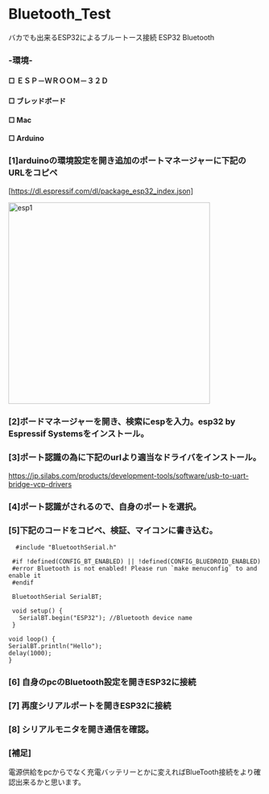# Bluetooth_Test
バカでも出来るESP32によるブルートース接続
ESP32 Bluetooth   

### -環境-  

#### □ ＥＳＰ－ＷＲＯＯＭ－３２Ｄ  
#### □ ブレッドボード  
#### □ Mac  
#### □ Arduino  

### [1]arduinoの環境設定を開き追加のポートマネージャーに下記のURLをコピペ  
[https://dl.espressif.com/dl/package_esp32_index.json]  

<img width="400" alt="esp1" src="https://user-images.githubusercontent.com/43961147/65027941-2a445380-d976-11e9-9b6e-c9d299d10377.png">

### [2]ボードマネージャーを開き、検索にespを入力。esp32 by Espressif Systemsをインストール。  

### [3]ポート認識の為に下記のurlより適当なドライバをインストール。  
https://jp.silabs.com/products/development-tools/software/usb-to-uart-bridge-vcp-drivers  

### [4]ポート認識がされるので、自身のポートを選択。  

### [5]下記のコードをコピペ、検証、マイコンに書き込む。  

      #include "BluetoothSerial.h"

     #if !defined(CONFIG_BT_ENABLED) || !defined(CONFIG_BLUEDROID_ENABLED)
     #error Bluetooth is not enabled! Please run `make menuconfig` to and enable it
     #endif

     BluetoothSerial SerialBT;

     void setup() {
       SerialBT.begin("ESP32"); //Bluetooth device name
     }

    void loop() {
    SerialBT.println("Hello");
    delay(1000);
    }

### [6] 自身のpcのBluetooth設定を開きESP32に接続  

### [7] 再度シリアルポートを開きESP32に接続    

### [8] シリアルモニタを開き通信を確認。  



### [補足]  

電源供給をpcからでなく充電バッテリーとかに変えればBlueTooth接続をより確認出来るかと思います。  


